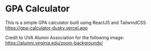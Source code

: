 # GPA Calculator

This is a simple GPA calculator built using ReactJS and TailwindCSS
https://gpa-calculator-dusky.vercel.app

Credit to UVA Alumni Association for the following image: https://alumni.virginia.edu/zoom-backgrounds/


